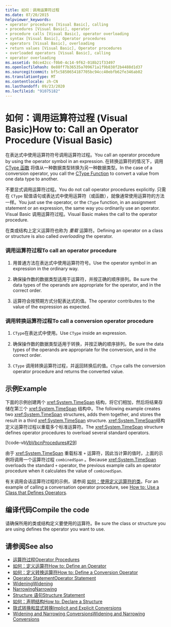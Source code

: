 ```yaml
---
title: 如何：调用运算符过程
ms.date: 07/20/2015
helpviewer_keywords:
- operator procedures [Visual Basic], calling
- procedures [Visual Basic], operator
- procedure calls [Visual Basic], operator overloading
- syntax [Visual Basic], Operator procedures
- operators [Visual Basic], overloading
- return values [Visual Basic], Operator procedures
- overloaded operators [Visual Basic], calling
- operator overloading
ms.assetid: 0dce42cc-f0b0-4c14-9f62-018b21f33497
ms.openlocfilehash: 0e88ff7b36535a709671a1f9b838f2b4488d1d37
ms.sourcegitcommit: bf5c5850654187705bc94cc40ebfb62fe346ab02
ms.translationtype: MT
ms.contentlocale: zh-CN
ms.lasthandoff: 09/23/2020
ms.locfileid: "91075182"
---
```

# <a name="how-to-call-an-operator-procedure-visual-basic"></a><span data-ttu-id="742d8-102">如何：调用运算符过程 (Visual Basic)</span><span class="sxs-lookup"><span data-stu-id="742d8-102">How to: Call an Operator Procedure (Visual Basic)</span></span>

<span data-ttu-id="742d8-103">在表达式中使用运算符符号调用运算符过程。</span><span class="sxs-lookup"><span data-stu-id="742d8-103">You call an operator procedure by using the operator symbol in an expression.</span></span> <span data-ttu-id="742d8-104">在转换运算符的情况下，调用 [CType 函数](../../../language-reference/functions/ctype-function.md) 将值从一种数据类型转换为另一种数据类型。</span><span class="sxs-lookup"><span data-stu-id="742d8-104">In the case of a conversion operator, you call the [CType Function](../../../language-reference/functions/ctype-function.md) to convert a value from one data type to another.</span></span>  
  
 <span data-ttu-id="742d8-105">不要显式调用运算符过程。</span><span class="sxs-lookup"><span data-stu-id="742d8-105">You do not call operator procedures explicitly.</span></span> <span data-ttu-id="742d8-106">只需在 `CType` 赋值语句或表达式中使用运算符（或函数），就像通常使用运算符的方法一样。</span><span class="sxs-lookup"><span data-stu-id="742d8-106">You just use the operator, or the `CType` function, in an assignment statement or an expression, the same way you ordinarily use an operator.</span></span> <span data-ttu-id="742d8-107">Visual Basic 调用运算符过程。</span><span class="sxs-lookup"><span data-stu-id="742d8-107">Visual Basic makes the call to the operator procedure.</span></span>  
  
 <span data-ttu-id="742d8-108">在类或结构上定义运算符也称为 *重载* 运算符。</span><span class="sxs-lookup"><span data-stu-id="742d8-108">Defining an operator on a class or structure is also called *overloading* the operator.</span></span>  
  
### <a name="to-call-an-operator-procedure"></a><span data-ttu-id="742d8-109">调用运算符过程</span><span class="sxs-lookup"><span data-stu-id="742d8-109">To call an operator procedure</span></span>  
  
1. <span data-ttu-id="742d8-110">用普通方法在表达式中使用运算符符号。</span><span class="sxs-lookup"><span data-stu-id="742d8-110">Use the operator symbol in an expression in the ordinary way.</span></span>  
  
2. <span data-ttu-id="742d8-111">确保操作数的数据类型适用于运算符，并按正确的顺序排列。</span><span class="sxs-lookup"><span data-stu-id="742d8-111">Be sure the data types of the operands are appropriate for the operator, and in the correct order.</span></span>  
  
3. <span data-ttu-id="742d8-112">运算符会按预期方式分配表达式的值。</span><span class="sxs-lookup"><span data-stu-id="742d8-112">The operator contributes to the value of the expression as expected.</span></span>  
  
### <a name="to-call-a-conversion-operator-procedure"></a><span data-ttu-id="742d8-113">调用转换运算符过程</span><span class="sxs-lookup"><span data-stu-id="742d8-113">To call a conversion operator procedure</span></span>  
  
1. <span data-ttu-id="742d8-114">`CType`在表达式中使用。</span><span class="sxs-lookup"><span data-stu-id="742d8-114">Use `CType` inside an expression.</span></span>  
  
2. <span data-ttu-id="742d8-115">确保操作数的数据类型适用于转换，并按正确的顺序排列。</span><span class="sxs-lookup"><span data-stu-id="742d8-115">Be sure the data types of the operands are appropriate for the conversion, and in the correct order.</span></span>  
  
3. <span data-ttu-id="742d8-116">`CType` 调用转换运算符过程，并返回转换后的值。</span><span class="sxs-lookup"><span data-stu-id="742d8-116">`CType` calls the conversion operator procedure and returns the converted value.</span></span>  
  
## <a name="example"></a><span data-ttu-id="742d8-117">示例</span><span class="sxs-lookup"><span data-stu-id="742d8-117">Example</span></span>  

 <span data-ttu-id="742d8-118">下面的示例创建两个 <xref:System.TimeSpan> 结构，将它们相加，然后将结果存储在第三个 <xref:System.TimeSpan> 结构中。</span><span class="sxs-lookup"><span data-stu-id="742d8-118">The following example creates two <xref:System.TimeSpan> structures, adds them together, and stores the result in a third <xref:System.TimeSpan> structure.</span></span> <span data-ttu-id="742d8-119"><xref:System.TimeSpan>结构定义运算符过程以重载多个标准运算符。</span><span class="sxs-lookup"><span data-stu-id="742d8-119">The <xref:System.TimeSpan> structure defines operator procedures to overload several standard operators.</span></span>  
  
 [!code-vb[VbVbcnProcedures#29](~/samples/snippets/visualbasic/VS_Snippets_VBCSharp/VbVbcnProcedures/VB/Class1.vb#29)]  
  
 <span data-ttu-id="742d8-120">由于 <xref:System.TimeSpan> 重载标准 `+` 运算符，因此当计算的值时，上面的示例将调用一个运算符过程 `combinedSpan` 。</span><span class="sxs-lookup"><span data-stu-id="742d8-120">Because <xref:System.TimeSpan> overloads the standard `+` operator, the previous example calls an operator procedure when it calculates the value of `combinedSpan`.</span></span>  
  
 <span data-ttu-id="742d8-121">有关调用会话运算符过程的示例，请参阅 [如何：使用定义运算符的类](./how-to-use-a-class-that-defines-operators.md)。</span><span class="sxs-lookup"><span data-stu-id="742d8-121">For an example of calling a conversation operator procedure, see [How to: Use a Class that Defines Operators](./how-to-use-a-class-that-defines-operators.md).</span></span>  
  
## <a name="compile-the-code"></a><span data-ttu-id="742d8-122">编译代码</span><span class="sxs-lookup"><span data-stu-id="742d8-122">Compile the code</span></span>  

 <span data-ttu-id="742d8-123">请确保所用的类或结构定义要使用的运算符。</span><span class="sxs-lookup"><span data-stu-id="742d8-123">Be sure the class or structure you are using defines the operator you want to use.</span></span>  
  
## <a name="see-also"></a><span data-ttu-id="742d8-124">请参阅</span><span class="sxs-lookup"><span data-stu-id="742d8-124">See also</span></span>

- [<span data-ttu-id="742d8-125">运算符过程</span><span class="sxs-lookup"><span data-stu-id="742d8-125">Operator Procedures</span></span>](./operator-procedures.md)
- [<span data-ttu-id="742d8-126">如何：定义运算符</span><span class="sxs-lookup"><span data-stu-id="742d8-126">How to: Define an Operator</span></span>](./how-to-define-an-operator.md)
- [<span data-ttu-id="742d8-127">如何：定义转换运算符</span><span class="sxs-lookup"><span data-stu-id="742d8-127">How to: Define a Conversion Operator</span></span>](./how-to-define-a-conversion-operator.md)
- [<span data-ttu-id="742d8-128">Operator Statement</span><span class="sxs-lookup"><span data-stu-id="742d8-128">Operator Statement</span></span>](../../../language-reference/statements/operator-statement.md)
- [<span data-ttu-id="742d8-129">Widening</span><span class="sxs-lookup"><span data-stu-id="742d8-129">Widening</span></span>](../../../language-reference/modifiers/widening.md)
- [<span data-ttu-id="742d8-130">Narrowing</span><span class="sxs-lookup"><span data-stu-id="742d8-130">Narrowing</span></span>](../../../language-reference/modifiers/narrowing.md)
- [<span data-ttu-id="742d8-131">Structure 语句</span><span class="sxs-lookup"><span data-stu-id="742d8-131">Structure Statement</span></span>](../../../language-reference/statements/structure-statement.md)
- [<span data-ttu-id="742d8-132">如何：声明结构</span><span class="sxs-lookup"><span data-stu-id="742d8-132">How to: Declare a Structure</span></span>](../data-types/how-to-declare-a-structure.md)
- [<span data-ttu-id="742d8-133">隐式转换和显式转换</span><span class="sxs-lookup"><span data-stu-id="742d8-133">Implicit and Explicit Conversions</span></span>](../data-types/implicit-and-explicit-conversions.md)
- [<span data-ttu-id="742d8-134">Widening and Narrowing Conversions</span><span class="sxs-lookup"><span data-stu-id="742d8-134">Widening and Narrowing Conversions</span></span>](../data-types/widening-and-narrowing-conversions.md)
